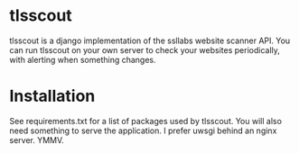 # tlsscout
tlsscout is a django implementation of the ssllabs website scanner API. 
You can run tlsscout on your own server to check your websites periodically, 
with alerting when something changes.

# Installation
See requirements.txt for a list of packages used by tlsscout. You will also need something
to serve the application. I prefer uwsgi behind an nginx server. YMMV.


